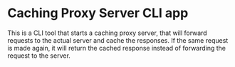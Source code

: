# Caching Proxy Server CLI app
This is a CLI tool that starts a caching proxy server, that will forward requests to the actual server and cache the responses. If the same request is made again, it will return the cached response instead of forwarding the request to the server.
